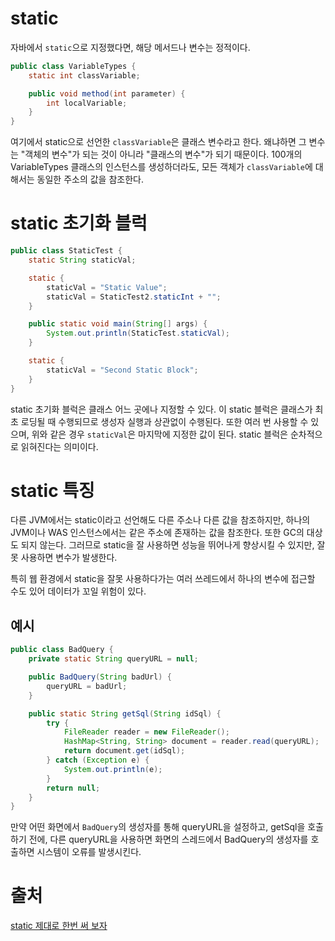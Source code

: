 # static

자바에서 `static`으로 지정했다면, 해당 메서드나 변수는 정적이다.

```java
public class VariableTypes {
    static int classVariable;

    public void method(int parameter) {
        int localVariable;
    }
}
```

여기에서 static으로 선언한 `classVariable`은 클래스 변수라고 한다.
왜냐하면 그 변수는 "객체의 변수"가 되는 것이 아니라 "클래스의 변수"가 되기 때문이다.
100개의 VariableTypes 클래스의 인스턴스를 생성하더라도, 모든 객체가 `classVariable`에 대해서는
동일한 주소의 값을 참조한다.

# static 초기화 블럭

```java
public class StaticTest {
    static String staticVal;

    static {
        staticVal = "Static Value";
        staticVal = StaticTest2.staticInt + "";
    }

    public static void main(String[] args) {
        System.out.println(StaticTest.staticVal);
    }

    static {
        staticVal = "Second Static Block";
    }
}
```

static 초기화 블럭은 클래스 어느 곳에나 지정할 수 있다.
이 static 블럭은 클래스가 최초 로딩될 때 수행되므로 생성자 실행과 상관없이 수행된다.
또한 여러 번 사용할 수 있으며, 위와 같은 경우 `staticVal`은 마지막에 지정한 값이 된다.
static 블럭은 순차적으로 읽혀진다는 의미이다.

# static 특징

다른 JVM에서는 static이라고 선언해도 다른 주소나 다른 값을 참조하지만,
하나의 JVM이나 WAS 인스턴스에서는 같은 주소에 존재하는 값을 참조한다.
또한 GC의 대상도 되지 않는다. 그러므로 static을 잘 사용하면 성능을 뛰어나게 향상시킬 수 있지만,
잘못 사용하면 변수가 발생한다.

특히 웹 환경에서 static을 잘못 사용하다가는 여러 쓰레드에서 하나의 변수에 접근할 수도 있어 데이터가 꼬일 위험이 있다.

## 예시

```java
public class BadQuery {
    private static String queryURL = null;

    public BadQuery(String badUrl) {
        queryURL = badUrl;
    }

    public static String getSql(String idSql) {
        try {
            FileReader reader = new FileReader();
            HashMap<String, String> document = reader.read(queryURL);
            return document.get(idSql);
        } catch (Exception e) {
            System.out.println(e);
        }
        return null;
    }
}
```

만약 어떤 화면에서 `BadQuery`의 생성자를 통해 queryURL을 설정하고,
getSql을 호출하기 전에, 다른 queryURL을 사용하면 화면의 스레드에서 BadQuery의 생성자를 호출하면
시스템이 오류를 발생시킨다.

# 출처

[static 제대로 한번 써 보자](https://yangbongsoo.gitbook.io/study/undefined/static)